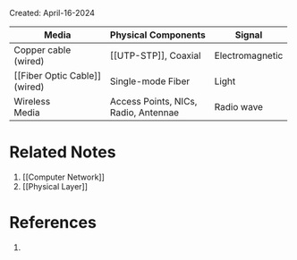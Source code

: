 Created: April-16-2024

| Media                            | Physical Components                     | Signal          |
| -------------------------------- | --------------------------------------- | --------------- |
| Copper cable<br>(wired)          | [[UTP-STP]], Coaxial                    | Electromagnetic |
| [[Fiber Optic Cable]]<br>(wired) | Single-mode Fiber                       | Light           |
| Wireless<br>Media                | Access Points, NICs,<br>Radio, Antennae | Radio wave      |
# Related Notes

1. [[Computer Network]]
2. [[Physical Layer]]
# References

1. 